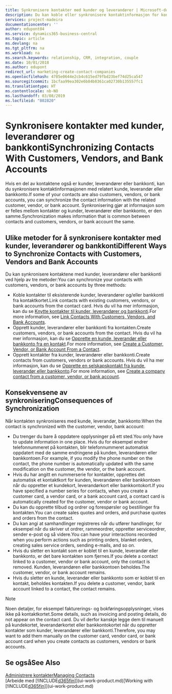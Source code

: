 ```yaml
---
title: Synkronisere kontakter med kunder og leverandører | Microsoft-dokumentasjon
description: Du kan koble eller synkronisere kontaktinformasjon for kontakter som også er kunder, leverandører eller bankkonti, så du oppdaterer informasjon bare på ett sted.
services: project-madeira
documentationcenter: ''
author: edupont04
ms.service: dynamics365-business-central
ms.topic: article
ms.devlang: na
ms.tgt_pltfrm: na
ms.workload: na
ms.search.keywords: relationship, CRM, integration, couple
ms.date: 10/01/2018
ms.author: edupont
redirect_url: marketing-create-contact-companies
ms.openlocfilehash: 4785e0644e2cb4c615ed79fbd23bef74d25ca547
ms.sourcegitcommit: 1bcfaa99ea302e6b84b8361ca02730b135557fc1
ms.translationtype: HT
ms.contentlocale: nb-NO
ms.lasthandoff: 03/08/2019
ms.locfileid: "802820"
---
```

# <a name="synchronizing-contacts-with-customers-vendors-and-bank-accounts"></a><span data-ttu-id="aef60-103">Synkronisere kontakter med kunder, leverandører og bankkonti</span><span class="sxs-lookup"><span data-stu-id="aef60-103">Synchronizing Contacts With Customers, Vendors, and Bank Accounts</span></span>
<span data-ttu-id="aef60-104">Hvis en del av kontaktene også er kunder, leverandører eller bankkonti, kan du synkronisere kontaktinformasjonen med relatert kunde, leverandør eller bankkonto.</span><span class="sxs-lookup"><span data-stu-id="aef60-104">If some of your contacts are also customers, vendors, or bank accounts, you can synchronize the contact information with the related customer, vendor, or bank account.</span></span> <span data-ttu-id="aef60-105">Synkronisering gjør at informasjon som er felles mellom kontakter og kunder, leverandører eller bankkonto, er den samme.</span><span class="sxs-lookup"><span data-stu-id="aef60-105">Synchronization makes information that is common between contacts and customers, vendors, or bank account the same.</span></span>  

## <a name="different-ways-to-synchronize-contacts-with-customers-vendors-and-bank-accounts"></a><span data-ttu-id="aef60-106">Ulike metoder for å synkronisere kontakter med kunder, leverandører og bankkonti</span><span class="sxs-lookup"><span data-stu-id="aef60-106">Different Ways to Synchronize Contacts with Customers, Vendors and Bank Accounts</span></span>
<span data-ttu-id="aef60-107">Du kan synkronisere kontaktene med kunder, leverandører eller bankkonti ved hjelp av tre metoder:</span><span class="sxs-lookup"><span data-stu-id="aef60-107">You can synchronize your contacts with customers, vendors, or bank accounts by three methods:</span></span>

* <span data-ttu-id="aef60-108">Koble kontakter til eksisterende kunder, leverandører og/eller bankkonti fra kontaktkortet.</span><span class="sxs-lookup"><span data-stu-id="aef60-108">Link contacts with existing customers, vendors, or bank accounts from the contact card.</span></span> <span data-ttu-id="aef60-109">Hvis du vil ha mer informasjon, kan du se [Knytte kontakter til kunder, leverandører og bankkonti](marketing-how-link-contact.md).</span><span class="sxs-lookup"><span data-stu-id="aef60-109">For more information, see [Link Contacts With Customers, Vendors, and Bank Accounts](marketing-how-link-contact.md).</span></span>
* <span data-ttu-id="aef60-110">Opprett kunder, leverandører eller bankkonti fra kontakten.</span><span class="sxs-lookup"><span data-stu-id="aef60-110">Create customers, vendors, or bank accounts from the contact.</span></span> <span data-ttu-id="aef60-111">Hvis du vil ha mer informasjon, kan du se [Opprette en kunde, leverandør eller bankkonto fra en kontakt](marketing-how-create-contacts-new-customers-vendors-bank-accounts.md).</span><span class="sxs-lookup"><span data-stu-id="aef60-111">For more information, see [Create a Customer, Vendor, or Bank Account From a Contact](marketing-how-create-contacts-new-customers-vendors-bank-accounts.md).</span></span>
* <span data-ttu-id="aef60-112">Opprett kontakter fra kunder, leverandører eller bankkonti.</span><span class="sxs-lookup"><span data-stu-id="aef60-112">Create contacts from customers, vendors or bank accounts.</span></span> <span data-ttu-id="aef60-113">Hvis du vil ha mer informasjon, kan du se [Opprette en selskapskontakt fra kunde, leverandør eller bankkonto](marketing-how-create-contact-companies.md).</span><span class="sxs-lookup"><span data-stu-id="aef60-113">For more information, see [Create a company contact from a customer, vendor, or bank account](marketing-how-create-contact-companies.md).</span></span>

## <a name="consequences-of-synchronization"></a><span data-ttu-id="aef60-114">Konsekvensene av synkronisering</span><span class="sxs-lookup"><span data-stu-id="aef60-114">Consequences of Synchronization</span></span>
<span data-ttu-id="aef60-115">Når kontakten synkroniseres med kunde, leverandør, bankkonto:</span><span class="sxs-lookup"><span data-stu-id="aef60-115">When the contact is synchronized with the customer, vendor, bank account:</span></span>

* <span data-ttu-id="aef60-116">Du trenger du bare å oppdatere opplysninger på ett sted.</span><span class="sxs-lookup"><span data-stu-id="aef60-116">You only have to update information in one place.</span></span> <span data-ttu-id="aef60-117">Hvis du for eksempel endrer telefonnummeret på kontakten, blir telefonnummeret automatisk oppdatert med de samme endringene på kunden, leverandøren eller bankkontoen.</span><span class="sxs-lookup"><span data-stu-id="aef60-117">For example, if you modify the phone number on the contact, the phone number is automatically updated with the same modification on the customer, the vendor, or the bank account.</span></span>
* <span data-ttu-id="aef60-118">Hvis du har angitt en nummerserie for kontakter, opprettes det automatisk et kontaktkort for kunden, leverandøren eller bankkontoen når du oppretter et kundekort, leverandørkort eller bankkontokort.</span><span class="sxs-lookup"><span data-stu-id="aef60-118">If you have specified a number series for contacts, when you create a customer card, a vendor card, or a bank account card, a contact card is automatically created for the customer, vendor or bank account.</span></span>
* <span data-ttu-id="aef60-119">Du kan du opprette tilbud og ordrer og forespørsler og bestillinger fra kontakten.</span><span class="sxs-lookup"><span data-stu-id="aef60-119">You can create sales quotes and orders, and purchase quotes and orders from the contact.</span></span>
* <span data-ttu-id="aef60-120">Du kan angi at samhandlinger registreres når du utfører handlinger, for eksempel når du skriver ut ordrer, rammeordrer, oppretter serviceordrer, sender e-post og så videre.</span><span class="sxs-lookup"><span data-stu-id="aef60-120">You can have your interactions recorded when you perform actions such as printing orders, blanket orders, creating sales service orders, sending e-mails, and so on.</span></span>
* <span data-ttu-id="aef60-121">Hvis du sletter en kontakt som er koblet til en kunde, leverandør eller bankkonto, er det bare kontakten som fjernes.</span><span class="sxs-lookup"><span data-stu-id="aef60-121">If you delete a contact linked to a customer, vendor or bank account, only the contact is removed.</span></span> <span data-ttu-id="aef60-122">Kunden, leverandøren eller bankkontoen beholdes.</span><span class="sxs-lookup"><span data-stu-id="aef60-122">The customer, vendor, or bank account remains.</span></span>
* <span data-ttu-id="aef60-123">Hvis du sletter en kunde, leverandør eller bankkonto som er koblet til en kontakt, beholdes kontakten.</span><span class="sxs-lookup"><span data-stu-id="aef60-123">If you delete a customer, vendor, bank account linked to a contact, the contact remains.</span></span>

> [!NOTE]  
>   <span data-ttu-id="aef60-124">Noen detaljer, for eksempel fakturerings- og bokføringsopplysninger, vises ikke på kontaktkortet.</span><span class="sxs-lookup"><span data-stu-id="aef60-124">Some details, such as invoicing and posting details, do not appear on the contact card.</span></span> <span data-ttu-id="aef60-125">Du vil derfor kanskje legge dem til manuelt på kundekortet, leverandørkortet eller bankkontokortet når du oppretter kontakter som kunder, leverandører eller bankkonti.</span><span class="sxs-lookup"><span data-stu-id="aef60-125">Therefore, you may want to add them manually on the customer card, vendor card, or bank account card when you create contacts as customers, vendors or bank accounts.</span></span>

## <a name="see-also"></a><span data-ttu-id="aef60-126">Se også</span><span class="sxs-lookup"><span data-stu-id="aef60-126">See Also</span></span>
[<span data-ttu-id="aef60-127">Administrere kontakter</span><span class="sxs-lookup"><span data-stu-id="aef60-127">Managing Contacts</span></span>](marketing-contacts.md)  
<span data-ttu-id="aef60-128">[Arbeide med [!INCLUDE[d365fin](includes/d365fin_md.md)]](ui-work-product.md)</span><span class="sxs-lookup"><span data-stu-id="aef60-128">[Working with [!INCLUDE[d365fin](includes/d365fin_md.md)]](ui-work-product.md)</span></span>
